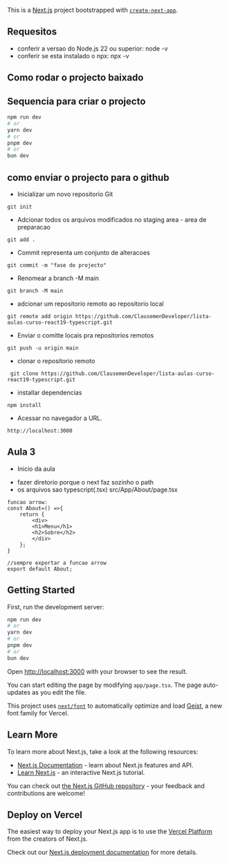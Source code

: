 This is a [Next.js](https://nextjs.org) project bootstrapped with [`create-next-app`](https://nextjs.org/docs/app/api-reference/cli/create-next-app).


## Requesitos
* conferir a versao do Node.js 22 ou superior: node -v
* conferir se esta instalado o npx: npx -v

## Como rodar o projecto baixado


## Sequencia para criar o projecto
```bash
npm run dev
# or
yarn dev
# or
pnpm dev
# or
bun dev
```

## como enviar o projecto para o github
* Inicializar um novo repositorio Git
```
git init

```
* Adcionar todos os arquivos modificados no staging area - area de preparacao
```
git add .
```
* Commit representa um conjunto de alteracoes
```
git commit -m "fase do projecto"
```

* Renomear a branch -M main
```
git branch -M main
```

* adcionar um repositorio remoto ao repositorio local
```
git remote add origin https://github.com/ClausemenDeveloper/lista-aulas-curso-react19-typescript.git

```

* Enviar o comitte locais pra repositorios remotos
```
git push -u origin main
```
* clonar o repositorio remoto
```
 git clone https://github.com/ClausemenDeveloper/lista-aulas-curso-react19-typescript.git
 ```

* installar dependencias 
```
npm install
```

* Acessar no navegador a URL.
```
http://localhost:3000

```


## Aula 3 

* Inicio da aula
- fazer diretorio porque o next faz sozinho o path
- os arquivos sao typescript(.tsx) src/App/About/page.tsx
```
funcao arrow:
const About=() =>{
    return {
        <div>
        <h1>Menu</h1>
        <h2>Sobre</h2>
        </div>
    };
}

//sempre exportar a funcao arrow
export default About;
```

## Getting Started

First, run the development server:

```bash
npm run dev
# or
yarn dev
# or
pnpm dev
# or
bun dev
```

Open [http://localhost:3000](http://localhost:3000) with your browser to see the result.

You can start editing the page by modifying `app/page.tsx`. The page auto-updates as you edit the file.

This project uses [`next/font`](https://nextjs.org/docs/app/building-your-application/optimizing/fonts) to automatically optimize and load [Geist](https://vercel.com/font), a new font family for Vercel.

## Learn More

To learn more about Next.js, take a look at the following resources:

- [Next.js Documentation](https://nextjs.org/docs) - learn about Next.js features and API.
- [Learn Next.js](https://nextjs.org/learn) - an interactive Next.js tutorial.

You can check out [the Next.js GitHub repository](https://github.com/vercel/next.js) - your feedback and contributions are welcome!

## Deploy on Vercel

The easiest way to deploy your Next.js app is to use the [Vercel Platform](https://vercel.com/new?utm_medium=default-template&filter=next.js&utm_source=create-next-app&utm_campaign=create-next-app-readme) from the creators of Next.js.

Check out our [Next.js deployment documentation](https://nextjs.org/docs/app/building-your-application/deploying) for more details.
